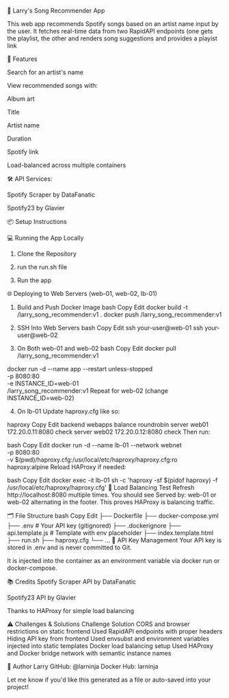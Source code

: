 🎵 Larry's Song Recommender App

This web app recommends Spotify songs based on an artist name input by the user. It fetches real-time data from two RapidAPI endpoints (one gets the playlist, the other and renders song suggestions and provides a playist link

🚀 Features

Search for an artist's name

View recommended songs with:

Album art

Title

Artist name

Duration

Spotify link

Load-balanced across multiple containers

🛠 API Services:

Spotify Scraper by DataFanatic

Spotify23 by Glavier

📦 Setup Instructions

💻 Running the App Locally

1. Clone the Repository
   
2. run the run.sh file

3. Run the app


🌐 Deploying to Web Servers (web-01, web-02, lb-01)
1. Build and Push Docker Image
bash
Copy
Edit
docker build -t <your-dockerhub-username>/larry_song_recommender:v1 .
docker push <your-dockerhub-username>/larry_song_recommender:v1

3. SSH Into Web Servers
bash
Copy
Edit
ssh your-user@web-01
ssh your-user@web-02
4. On Both web-01 and web-02
bash
Copy
Edit
docker pull <your-dockerhub-username>/larry_song_recommender:v1

docker run -d --name app --restart unless-stopped \
  -p 8080:80 \
  -e INSTANCE_ID=web-01 \
  <your-dockerhub-username>/larry_song_recommender:v1
Repeat for web-02 (change INSTANCE_ID=web-02)

4. On lb-01
Update haproxy.cfg like so:

haproxy
Copy
Edit
backend webapps
    balance roundrobin
    server web01 172.20.0.11:8080 check
    server web02 172.20.0.12:8080 check
Then run:

bash
Copy
Edit
docker run -d --name lb-01 --network webnet \
  -p 8080:80 \
  -v $(pwd)/haproxy.cfg:/usr/local/etc/haproxy/haproxy.cfg:ro \
  haproxy:alpine
Reload HAProxy if needed:

bash
Copy
Edit
docker exec -it lb-01 sh -c 'haproxy -sf $(pidof haproxy) -f /usr/local/etc/haproxy/haproxy.cfg'
🧪 Load Balancing Test
Refresh http://localhost:8080 multiple times. You should see Served by: web-01 or web-02 alternating in the footer. This proves HAProxy is balancing traffic.

🗂 File Structure
bash
Copy
Edit
├── Dockerfile
├── docker-compose.yml
├── .env              # Your API key (gitignored)
├── .dockerignore
├── api.template.js   # Template with env placeholder
├── index.template.html
├── run.sh
├── haproxy.cfg
└── ...
🔐 API Key Management
Your API key is stored in .env and is never committed to Git.

It is injected into the container as an environment variable via docker run or docker-compose.

📚 Credits
Spotify Scraper API by DataFanatic

Spotify23 API by Glavier

Thanks to HAProxy for simple load balancing

⚠️ Challenges & Solutions
Challenge	Solution
CORS and browser restrictions on static frontend	Used RapidAPI endpoints with proper headers
Hiding API key from frontend	Used envsubst and environment variables injected into static templates
Docker load balancing setup	Used HAProxy and Docker bridge network with semantic instance names

👤 Author
Larry
GitHub: @larninja
Docker Hub: larninja

Let me know if you'd like this generated as a file or auto-saved into your project!













